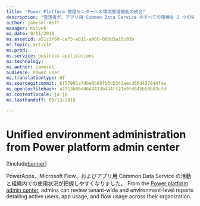 ```yaml
---
title: "Power Platform 管理センターへの環境管理機能の統合"
description: "管理者が、アプリ用 Common Data Service のすべての環境を 1 つの場所からプロビジョニングし、監視し、管理できるようになります"
author: jamesol-msft
manager: KVivek
ms.date: 9/11/2018
ms.assetid: a51c1f60-ce73-e811-a96b-000d3a18c83b
ms.topic: article
ms.prod: 
ms.service: business-applications
ms.technology: 
ms.author: jamesol
audience: Power user
ms.translationtype: HT
ms.sourcegitcommit: 6f57991a7dbe0b89fb0cb342aecd60d427944fae
ms.openlocfilehash: a2713b66d46d4413b434ff21e9fd645b50b83cfd
ms.contentlocale: ja-jp
ms.lasthandoff: 09/13/2018

---
```

# <a name="unified-environment-administration-from-power-platform-admin-center"></a>Unified environment administration from Power platform admin center


[!include[banner](../../includes/banner.md)]

PowerApps、Microsoft Flow、およびアプリ用 Common Data Service の活動と組織内での使用状況が把握しやすくなりました。 From the [Power platform admin center](https://go.microsoft.com/fwlink/?linkid=875536), admins can review tenant-wide and environment-level reports detailing active users, app usage, and flow usage across their organization.

